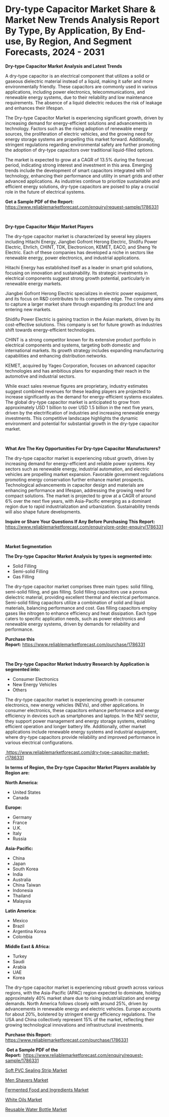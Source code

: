 <p><h1>Dry-type Capacitor Market Share & Market New Trends Analysis Report By Type, By Application, By End-use, By Region, And Segment Forecasts, 2024 - 2031</h1></p><p><strong>Dry-type Capacitor Market Analysis and Latest Trends</strong></p>
<p><p>A dry-type capacitor is an electrical component that utilizes a solid or gaseous dielectric material instead of a liquid, making it safer and more environmentally friendly. These capacitors are commonly used in various applications, including power electronics, telecommunications, and renewable energy systems, due to their reliability and low maintenance requirements. The absence of a liquid dielectric reduces the risk of leakage and enhances their lifespan.</p><p>The Dry-type Capacitor Market is experiencing significant growth, driven by increasing demand for energy-efficient solutions and advancements in technology. Factors such as the rising adoption of renewable energy sources, the proliferation of electric vehicles, and the growing need for energy storage systems are propelling this market forward. Additionally, stringent regulations regarding environmental safety are further promoting the adoption of dry-type capacitors over traditional liquid-filled options.</p><p>The market is expected to grow at a CAGR of 13.5% during the forecast period, indicating strong interest and investment in this area. Emerging trends include the development of smart capacitors integrated with IoT technology, enhancing their performance and utility in smart grids and other advanced applications. As industries continue to prioritize sustainable and efficient energy solutions, dry-type capacitors are poised to play a crucial role in the future of electrical systems.</p></p>
<p><strong>Get a Sample PDF of the Report:&nbsp;</strong> <a href="https://www.reliablemarketforecast.com/enquiry/request-sample/1786331?utm_campaign=1129&utm_medium=2&utm_source=Github&utm_content=ia&utm_term=19122024&utm_id=dry-type-capacitor">https://www.reliablemarketforecast.com/enquiry/request-sample/1786331</a></p>
<p>&nbsp;</p>
<p><strong>Dry-type Capacitor Major Market Players</strong></p>
<p><p>The dry-type capacitor market is characterized by several key players including Hitachi Energy, Jiangbei Gofront Herong Electric, Shidifu Power Electric, Ehrlich, CHINT, TDK, Electronicon, KEMET, EACO, and Sheng Ye Electric. Each of these companies has developed a niche in sectors like renewable energy, power electronics, and industrial applications.</p><p>Hitachi Energy has established itself as a leader in smart grid solutions, focusing on innovation and sustainability. Its strategic investments in electrical components suggest strong growth potential, particularly in renewable energy markets. </p><p>Jiangbei Gofront Herong Electric specializes in electric power equipment, and its focus on R&D contributes to its competitive edge. The company aims to capture a larger market share through expanding its product line and entering new markets.</p><p>Shidifu Power Electric is gaining traction in the Asian markets, driven by its cost-effective solutions. This company is set for future growth as industries shift towards energy-efficient technologies.</p><p>CHINT is a strong competitor known for its extensive product portfolio in electrical components and systems, targeting both domestic and international markets. Its growth strategy includes expanding manufacturing capabilities and enhancing distribution networks.</p><p>KEMET, acquired by Yageo Corporation, focuses on advanced capacitor technologies and has ambitious plans for expanding their reach in the automotive and industrial sectors.</p><p>While exact sales revenue figures are proprietary, industry estimates suggest combined revenues for these leading players are projected to increase significantly as the demand for energy-efficient systems escalates. The global dry-type capacitor market is anticipated to grow from approximately USD 1 billion to over USD 1.5 billion in the next five years, driven by the electrification of industries and increasing renewable energy investments. This competitive landscape highlights the dynamic environment and potential for substantial growth in the dry-type capacitor market.</p></p>
<p>&nbsp;</p>
<p><strong>What Are The Key Opportunities For Dry-type Capacitor Manufacturers?</strong></p>
<p><p>The dry-type capacitor market is experiencing robust growth, driven by increasing demand for energy-efficient and reliable power systems. Key sectors such as renewable energy, industrial automation, and electric vehicles are propelling market expansion. Favorable government regulations promoting energy conservation further enhance market prospects. Technological advancements in capacitor design and materials are enhancing performance and lifespan, addressing the growing need for compact solutions. The market is projected to grow at a CAGR of around 6% over the next five years, with Asia-Pacific emerging as a dominant region due to rapid industrialization and urbanization. Sustainability trends will also shape future developments.</p></p>
<p><strong>Inquire or Share Your Questions If Any Before Purchasing This Report:</strong> <a href="https://www.reliablemarketforecast.com/enquiry/pre-order-enquiry/1786331?utm_campaign=1129&utm_medium=2&utm_source=Github&utm_content=ia&utm_term=19122024&utm_id=dry-type-capacitor">https://www.reliablemarketforecast.com/enquiry/pre-order-enquiry/1786331</a></p>
<p>&nbsp;</p>
<p><strong>Market Segmentation</strong></p>
<p><strong>The Dry-type Capacitor Market Analysis by types is segmented into:</strong></p>
<p><ul><li>Solid Filling</li><li>Semi-solid Filling</li><li>Gas Filling</li></ul></p>
<p><p>The dry-type capacitor market comprises three main types: solid filling, semi-solid filling, and gas filling. Solid filling capacitors use a porous dielectric material, providing excellent thermal and electrical performance. Semi-solid filling capacitors utilize a combination of solid and liquid materials, balancing performance and cost. Gas filling capacitors employ gases like nitrogen to enhance efficiency and heat dissipation. Each type caters to specific application needs, such as power electronics and renewable energy systems, driven by demands for reliability and performance.</p></p>
<p><strong>Purchase this Report:&nbsp;</strong><a href="https://www.reliablemarketforecast.com/purchase/1786331?utm_campaign=1129&utm_medium=2&utm_source=Github&utm_content=ia&utm_term=19122024&utm_id=dry-type-capacitor">https://www.reliablemarketforecast.com/purchase/1786331</a></p>
<p>&nbsp;</p>
<p><strong>The Dry-type Capacitor Market Industry Research by Application is segmented into:</strong></p>
<p><ul><li>Consumer Electronics</li><li>New Energy Vehicles</li><li>Others</li></ul></p>
<p><p>The dry-type capacitor market is experiencing growth in consumer electronics, new energy vehicles (NEVs), and other applications. In consumer electronics, these capacitors enhance performance and energy efficiency in devices such as smartphones and laptops. In the NEV sector, they support power management and energy storage systems, enabling efficient operation and longer battery life. Additionally, other market applications include renewable energy systems and industrial equipment, where dry-type capacitors provide reliability and improved performance in various electrical configurations.</p></p>
<p><a href="https://www.reliablemarketforecast.com/dry-type-capacitor-market-r1786331?utm_campaign=1129&utm_medium=2&utm_source=Github&utm_content=ia&utm_term=19122024&utm_id=dry-type-capacitor">&nbsp;https://www.reliablemarketforecast.com/dry-type-capacitor-market-r1786331</a></p>
<p><strong>In terms of Region, the Dry-type Capacitor Market Players available by Region are:</strong></p>
<p>
    <p> <strong> North America: </strong>
        <ul>
            <li>United States</li>
            <li>Canada</li>
        </ul>
        </p> 
    <p> <strong> Europe: </strong>
        <ul>
            <li>Germany</li>
            <li>France</li>
            <li>U.K.</li>
            <li>Italy</li>
            <li>Russia</li>
        </ul>
        </p> 
    <p> <strong> Asia-Pacific: </strong>
        <ul>
            <li>China</li>
            <li>Japan</li>
            <li>South Korea</li>
            <li>India</li>
            <li>Australia</li>
            <li>China Taiwan</li>
            <li>Indonesia</li>
            <li>Thailand</li>
            <li>Malaysia</li>
        </ul>
        </p> 
    <p> <strong> Latin America: </strong>
        <ul>
            <li>Mexico</li>
            <li>Brazil</li>
            <li>Argentina Korea</li>
            <li>Colombia</li>
        </ul>
        </p> 
    <p> <strong> Middle East & Africa: </strong>
        <ul>
            <li>Turkey</li>
            <li>Saudi</li>
            <li>Arabia</li>
            <li>UAE</li>
            <li>Korea</li>
        </ul>
    </p>
    </p>
<p><p>The dry-type capacitor market is experiencing robust growth across various regions, with the Asia-Pacific (APAC) region expected to dominate, holding approximately 40% market share due to rising industrialization and energy demands. North America follows closely with around 25%, driven by advancements in renewable energy and electric vehicles. Europe accounts for about 20%, bolstered by stringent energy efficiency regulations. The USA and China collectively represent 15% of the market, reflecting their growing technological innovations and infrastructural investments.</p></p>
<p><strong>Purchase this Report: </strong><a href="https://www.reliablemarketforecast.com/purchase/1786331?utm_campaign=1129&utm_medium=2&utm_source=Github&utm_content=ia&utm_term=19122024&utm_id=dry-type-capacitor">https://www.reliablemarketforecast.com/purchase/1786331</a></p>
<p>&nbsp;<strong>Get a Sample PDF of the Report:&nbsp;&nbsp;</strong><a href="https://www.reliablemarketforecast.com/enquiry/request-sample/1786331?utm_campaign=1129&utm_medium=2&utm_source=Github&utm_content=ia&utm_term=19122024&utm_id=dry-type-capacitor">https://www.reliablemarketforecast.com/enquiry/request-sample/1786331</a></p>
<p><strong></strong></p>
<p><p><a href="https://github.com/GroverBarry/Market-Research-Report-List-7/blob/main/soft-pvc-sealing-strip-market.md?utm_campaign=1129&utm_medium=2&utm_source=Github&utm_content=ia&utm_term=19122024&utm_id=dry-type-capacitor">Soft PVC Sealing Strip Market</a></p><p><a href="https://www.linkedin.com/pulse/men-shavers-market-expected-see-rapid-expansion-coming-years-v4czf?utm_campaign=1129&utm_medium=2&utm_source=Github&utm_content=ia&utm_term=19122024&utm_id=dry-type-capacitor">Men Shavers Market</a></p><p><a href="https://www.linkedin.com/pulse/current-state-fermented-food-ingredients-market-size-trends-e32tf?utm_campaign=1129&utm_medium=2&utm_source=Github&utm_content=ia&utm_term=19122024&utm_id=dry-type-capacitor">Fermented Food and Ingredients Market</a></p><p><a href="https://www.linkedin.com/pulse/white-oils-market-analysis-from-2024-2031-size-growing-cagr-q5hrf?utm_campaign=1129&utm_medium=2&utm_source=Github&utm_content=ia&utm_term=19122024&utm_id=dry-type-capacitor">White Oils Market</a></p><p><a href="https://www.linkedin.com/pulse/study-global-reusable-water-bottle-market-emphasis-onthe-8vtzf?utm_campaign=1129&utm_medium=2&utm_source=Github&utm_content=ia&utm_term=19122024&utm_id=dry-type-capacitor">Reusable Water Bottle Market</a></p></p>